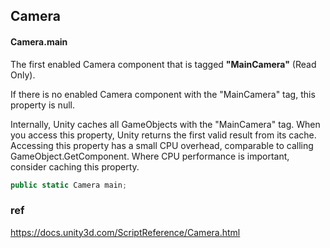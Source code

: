 ## Camera

#### Camera.main
The first enabled Camera component that is tagged **"MainCamera"** (Read Only).

If there is no enabled Camera component with the "MainCamera" tag, this property is null.

Internally, Unity caches all GameObjects with the "MainCamera" tag. When you access this property, Unity returns the first valid result from its cache. Accessing this property has a small CPU overhead, comparable to calling GameObject.GetComponent. Where CPU performance is important, consider caching this property.

```cs
public static Camera main;
```


### ref
https://docs.unity3d.com/ScriptReference/Camera.html
